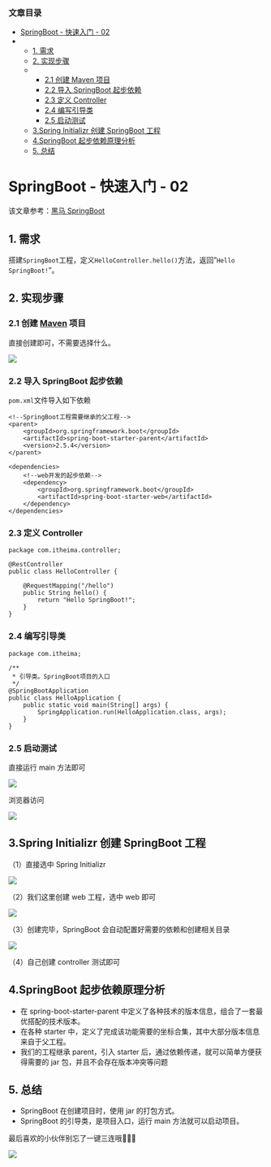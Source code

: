### 文章目录

*   [SpringBoot - 快速入门 - 02](#SpringBoot02_1)
*   *   [1. 需求](#1_3)
    *   [2. 实现步骤](#2_7)
    *   *   [2.1 创建 Maven 项目](#21_Maven_9)
        *   [2.2 导入 SpringBoot 起步依赖](#22_SpringBoot_15)
        *   [2.3 定义 Controller](#23_Controller_36)
        *   [2.4 编写引导类](#24__51)
        *   [2.5 启动测试](#25__70)
    *   [3.Spring Initializr 创建 SpringBoot 工程](#3Spring_InitializrSpringBoot_81)
    *   [4.SpringBoot 起步依赖原理分析](#4SpringBoot_97)
    *   [5. 总结](#5_103)

# SpringBoot - 快速入门 - 02

该文章参考：[黑马 SpringBoot](https://www.bilibili.com/video/BV1Lq4y1J77x?spm_id_from=333.999.0.0)

## 1. 需求

搭建`SpringBoot`工程，定义`HelloController.hello()`方法，返回”`Hello SpringBoot!`”。

## 2. 实现步骤

### 2.1 创建 [Maven](https://so.csdn.net/so/search?q=Maven&spm=1001.2101.3001.7020) 项目

直接创建即可，不需要选择什么。  

![](<images/1683635559704.png>)

### 2.2 导入 SpringBoot 起步依赖

`pom.xml`文件导入如下依赖

```
<!--SpringBoot工程需要继承的父工程-->
<parent>
    <groupId>org.springframework.boot</groupId>
    <artifactId>spring-boot-starter-parent</artifactId>
    <version>2.5.4</version>
</parent>

<dependencies>
    <!--web开发的起步依赖-->
    <dependency>
        <groupId>org.springframework.boot</groupId>
        <artifactId>spring-boot-starter-web</artifactId>
    </dependency>
</dependencies>
```

### 2.3 定义 Controller

```
package com.itheima.controller;

@RestController
public class HelloController {

    @RequestMapping("/hello")
    public String hello() {
        return "Hello SpringBoot!";
    }
}
```

### 2.4 编写引导类

```
package com.itheima;

/**
 * 引导类。SpringBoot项目的入口
 */
@SpringBootApplication
public class HelloApplication {
    public static void main(String[] args) {
        SpringApplication.run(HelloApplication.class, args);
    }
}
```

### 2.5 启动测试

直接运行 main 方法即可

![](<images/1683635559803.png>)

浏览器访问

![](<images/1683635559882.png>)

## 3.Spring Initializr 创建 SpringBoot 工程

（1）直接选中 Spring Initializr

![](<images/1683635561071.png>)

（2）我们这里创建 web 工程，选中 web 即可

![](<images/1683635561123.png>)

（3）创建完毕，SpringBoot 会自动配置好需要的依赖和创建相关目录

![](<images/1683635561169.png>)

（4）自己创建 controller 测试即可

## 4.SpringBoot 起步依赖原理分析

*   在 spring-boot-starter-parent 中定义了各种技术的版本信息，组合了一套最优搭配的技术版本。
*   在各种 starter 中，定义了完成该功能需要的坐标合集，其中大部分版本信息来自于父工程。
*   我们的工程继承 parent，引入 starter 后，通过依赖传递，就可以简单方便获得需要的 jar 包，并且不会存在版本冲突等问题

## 5. 总结

*   SpringBoot 在创建项目时，使用 jar 的打包方式。
*   SpringBoot 的引导类，是项目入口，运行 main 方法就可以启动项目。

最后喜欢的小伙伴别忘了一键三连哦🎈🎈🎈

![](<images/1683635562425.png>)